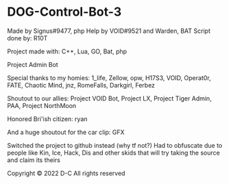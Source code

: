 # DOG-Control-Bot-3

Made by Signus#9477, php Help by VOID#9521 and Warden, BAT Script done by: R10T

Project made with: C++, Lua, GO, Bat, php

Project Admin Bot

Special thanks to my homies: 1_life, Zellow, opw, H17S3, VOID, Operat0r, FATE, Chaotic Mind, jnz, RomeFalls, Darkgirl, Ferbez

Shoutout to our allies: Project VOID Bot, Project LX, Project Tiger Admin, PAA, Project NorthMoon

Honored Bri'ish citizen: ryan

And a huge shoutout for the car clip: GFX

Switched the project to github instead (why tf not?)
Had to obfuscate due to people like Kin, Ice, Hack, Dis and other skids that will try taking the source and claim its theirs

Copyright © 2022 D-C
All rights reserved
